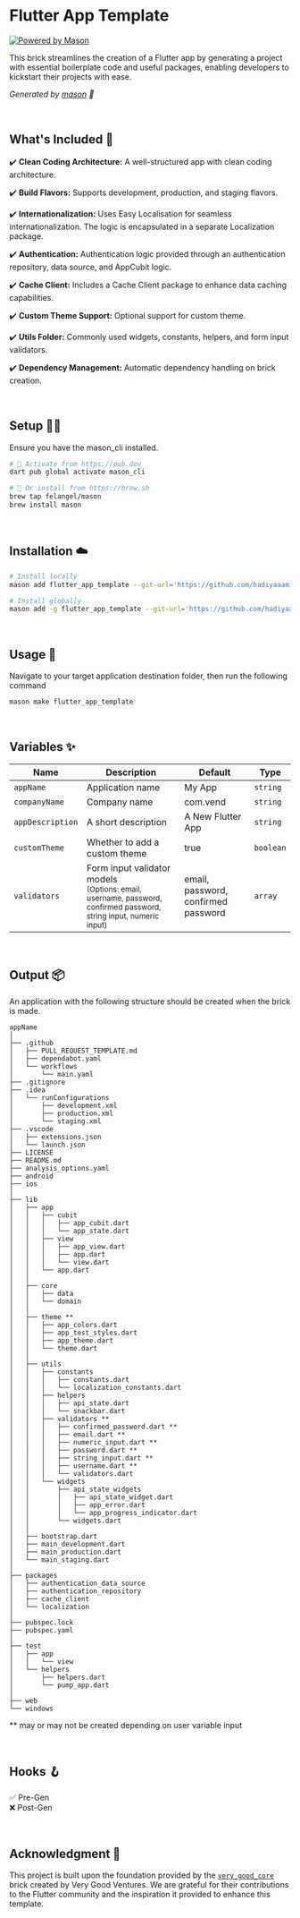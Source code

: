 # Flutter App Template

[![Powered by Mason](https://img.shields.io/endpoint?url=https%3A%2F%2Ftinyurl.com%2Fmason-badge)](https://github.com/felangel/mason)

This brick streamlines the creation of a Flutter app by generating a project with essential boilerplate code and useful packages, enabling developers to kickstart their projects with ease.

_Generated by [mason][1] 🧱_


<br>

## What's Included 🌟

✔️ **Clean Coding Architecture:** A well-structured app with clean coding architecture.

✔️ **Build Flavors:** Supports development, production, and staging flavors.

✔️ **Internationalization:** Uses Easy Localisation for seamless internationalization. The logic is encapsulated in a separate Localization package.

✔️ **Authentication:** Authentication logic provided through an authentication repository, data source, and AppCubit logic.

✔️ **Cache Client:** Includes a Cache Client package to enhance data caching capabilities.

✔️ **Custom Theme Support:** Optional support for custom theme.

✔️ **Utils Folder:** Commonly used widgets, constants, helpers, and form input validators.

✔️ **Dependency Management:** Automatic dependency handling on brick creation.

<br>

## Setup 🧑‍💻
Ensure you have the mason_cli installed.

```sh
# 🎯 Activate from https://pub.dev
dart pub global activate mason_cli
```
```sh
# 🍺 Or install from https://brew.sh
brew tap felangel/mason
brew install mason
```

<br>

## Installation ☁️

```sh
# Install locally
mason add flutter_app_template --git-url='https://github.com/hadiyaaamir/mason-bricks.git' --git-path='bricks/flutter_app_template'
```
```sh
# Install globally
mason add -g flutter_app_template --git-url='https://github.com/hadiyaaamir/mason-bricks.git' --git-path='bricks/flutter_app_template'
```

<br>

## Usage 🚀
Navigate to your target application destination folder, then run the following command
```sh
mason make flutter_app_template
```
<br>

## Variables ✨

| Name            | Description                  | Default       | Type     |
|-----------------|------------------------------|---------------|----------|
| `appName`       | Application name             | My App        | `string` |
| `companyName`   | Company name                 | com.vend       | `string` |
| `appDescription`| A short description          | A New Flutter App | `string` |
| `customTheme`   | Whether to add a custom theme| true          | `boolean` |
| `validators`    | Form input validator models <br> <sub>(Options: email, username, password, confirmed password, string input, numeric input)</sub> | email, password, confirmed password | `array` |


<br>

## Output 📦

An application with the following structure should be created when the brick is made.

```
appName
│
├── .github
│   ├── PULL_REQUEST_TEMPLATE.md
│   ├── dependabot.yaml
│   └── workflows
│       └── main.yaml
├── .gitignore
├── .idea
│   └── runConfigurations
│       ├── development.xml
│       ├── production.xml
│       └── staging.xml
├── .vscode
│   ├── extensions.json
│   └── launch.json
├── LICENSE
├── README.md
├── analysis_options.yaml
├── android
├── ios
│
├── lib
│   ├── app
│   │   ├── cubit
│   │   │   ├── app_cubit.dart
│   │   │   └── app_state.dart
│   │   ├── view
│   │   │   ├── app_view.dart
│   │   │   ├── app.dart
│   │   │   └── view.dart
│   │   └── app.dart
│   │   
│   ├── core
│   │   ├── data
│   │   └── domain
│   │   
│   ├── theme **
│   │   ├── app_colors.dart
│   │   ├── app_test_styles.dart
│   │   ├── app_theme.dart
│   │   └── theme.dart
│   │   
│   ├── utils
│   │   ├── constants
│   │   │   ├── constants.dart
│   │   │   └── localization_constants.dart
│   │   ├── helpers
│   │   │   ├── api_state.dart
│   │   │   └── snackbar.dart
│   │   ├── validators **
│   │   │   ├── confirmed_password.dart **
│   │   │   ├── email.dart **
│   │   │   ├── numeric_input.dart **
│   │   │   ├── password.dart **
│   │   │   ├── string_input.dart **
│   │   │   ├── username.dart **
│   │   │   └── validators.dart 
│   │   └── widgets
│   │       ├── api_state_widgets
│   │       │   ├── api_state_widget.dart
│   │       │   ├── app_error.dart
│   │       │   └── app_progress_indicator.dart
│   │       └── widgets.dart 
│   │   
│   ├── bootstrap.dart
│   ├── main_development.dart
│   ├── main_production.dart
│   └── main_staging.dart
│
├── packages
│   ├── authentication_data_source
│   ├── authentication_repository
│   ├── cache_client
│   └── localization
│
├── pubspec.lock
├── pubspec.yaml
│
├── test
│   ├── app
│   │   └── view
│   └── helpers
│       ├── helpers.dart
│       └── pump_app.dart
│
├── web
└── windows 

```
** may or may not be created depending on user variable input

<br>

## Hooks 🪝
✅ Pre-Gen <br> 
❌ Post-Gen

<br>

## Acknowledgment 🙏

This project is built upon the foundation provided by the [`very_good_core`](https://brickhub.dev/bricks/very_good_core) brick created by Very Good Ventures. We are grateful for their contributions to the Flutter community and the inspiration it provided to enhance this template.




[1]: https://github.com/felangel/mason